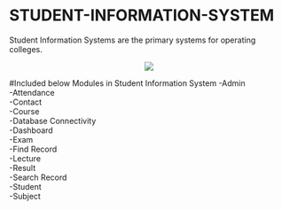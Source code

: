 # STUDENT-INFORMATION-SYSTEM
Student Information Systems are the primary systems for operating colleges.

<p align="center"> 
  <img src="https://1.bp.blogspot.com/-5prwk9w3XJI/WA0OO04387I/AAAAAAAAI9E/2C7Hvqy5mjoBJSc2A7juq0zeL1wM7b_xQCLcB/s1600/Student_Information_System_By_RaxTon_Production.png"/>
</p>

#Included below Modules in Student Information System
-Admin<br>
-Attendance<br>
-Contact<br>
-Course<br>
-Database Connectivity<br>
-Dashboard<br>
-Exam<br>
-Find Record<br>
-Lecture<br>
-Result<br>
-Search Record<br>
-Student<br>
-Subject<br>
